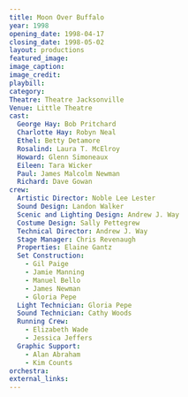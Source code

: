```yaml
---
title: Moon Over Buffalo
year: 1998
opening_date: 1998-04-17
closing_date: 1998-05-02
layout: productions
featured_image: 
image_caption:
image_credit:
playbill: 
category: 
Theatre: Theatre Jacksonville
Venue: Little Theatre
cast:
  George Hay: Bob Pritchard
  Charlotte Hay: Robyn Neal
  Ethel: Betty Detamore
  Rosalind: Laura T. McElroy
  Howard: Glenn Simoneaux
  Eileen: Tara Wicker
  Paul: James Malcolm Newman
  Richard: Dave Gowan
crew:
  Artistic Director: Noble Lee Lester
  Sound Design: Landon Walker
  Scenic and Lighting Design: Andrew J. Way
  Costume Design: Sally Pettegrew
  Technical Director: Andrew J. Way
  Stage Manager: Chris Revenaugh
  Properties: Elaine Gantz
  Set Construction:
    - Gil Paige
    - Jamie Manning
    - Manuel Bello
    - James Newman
    - Gloria Pepe
  Light Technician: Gloria Pepe
  Sound Technician: Cathy Woods
  Running Crew:
    - Elizabeth Wade
    - Jessica Jeffers
  Graphic Support:
    - Alan Abraham
    - Kim Counts
orchestra:
external_links:
---
```

